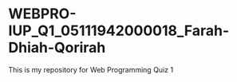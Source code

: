 # WEBPRO-IUP_Q1_05111942000018_Farah-Dhiah-Qorirah

This is my repository for Web Programming Quiz 1
